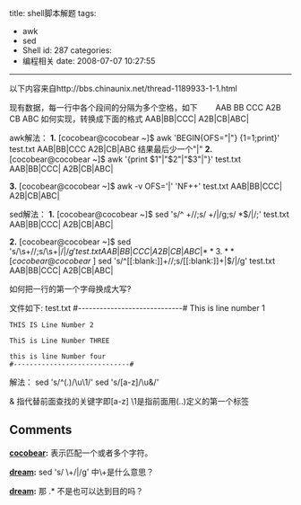 title: shell脚本解题
tags:
  - awk
  - sed
  - Shell
id: 287
categories:
  - 编程相关
date: 2008-07-07 10:27:55
---

以下内容来自http://bbs.chinaunix.net/thread-1189933-1-1.html

现有数据，每一行中各个段间的分隔为多个空格，如下
　　AAB    BB    CCC
      A2B    CB    ABC
如何实现，转换成下面的格式
AAB|BB|CCC|
A2B|CB|ABC|

awk解法：
**1.**
	[cocobear@cocobear ~]$ awk 'BEGIN{OFS="|"} {$1=$1;print}' test.txt 
	AAB|BB|CCC
	A2B|CB|ABC
结果最后少一个"|"
**2.**
	[cocobear@cocobear ~]$ awk '{print $1"|"$2"|"$3"|"}' test.txt 
	AAB|BB|CCC|
	A2B|CB|ABC|

**3.**
	[cocobear@cocobear ~]$ awk -v OFS='|' 'NF++' test.txt 
	AAB|BB|CCC|
	A2B|CB|ABC|

sed解法：
**1.**
	[cocobear@cocobear ~]$ sed 's/^ \+//;s/ \+/|/g;s/ *$/|/;' test.txt 
	AAB|BB|CCC|
	A2B|CB|ABC|

**2.**
	[cocobear@cocobear ~]$ sed 's/\s\+//;s/\s\+\|$/|/g' test.txt 
	AAB|BB|CCC|
	A2B|CB|ABC|
**3.**
	[cocobear@cocobear ~]$ sed 's/^[[:blank:]]\+//;s/[[:blank:]]\+\|$/|/g' test.txt 
	AAB|BB|CCC|
	A2B|CB|ABC|

如何把一行的第一个字母换成大写?

文件如下: test.txt
	#-----------------------------#
	This is  line number 1

	THIS IS Line Number 2

	ThiS is Line Number THREE

	this is line Number four
	#-----------------------------#

解法：
	sed 's/^\(.\)/\u\1/'
	sed 's/[a-z]/\u&/'

& 指代替前面查找的关键字即[a-z]      \1是指前面用\(..\)定义的第一个标签
## Comments

**[cocobear](#3557 "2008-07-07 16:36:17"):** 表示匹配一个或者多个字符。

**[dream](#3553 "2008-07-07 11:08:09"):** sed 's/ \\+/|/g' 中\\+是什么意思？

**[dream](#3620 "2008-07-10 16:21:35"):** 那 .* 不是也可以达到目的吗？

